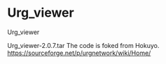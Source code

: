# Urg_viewer
Urg_viewer

Urg_viewer-2.0.7.tar
The code is foked from Hokuyo. https://sourceforge.net/p/urgnetwork/wiki/Home/
